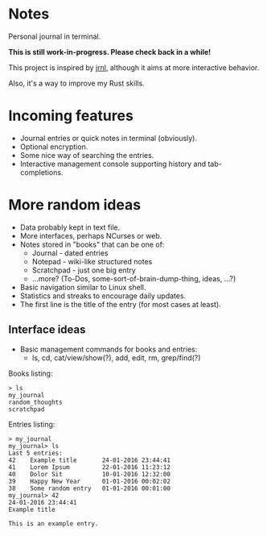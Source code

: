 # Notes
Personal journal in terminal.

**This is still work-in-progress. Please check back in a while!**

This project is inspired by [jrnl](https://github.com/maebert/jrnl), although it aims at more interactive behavior.

Also, it's a way to improve my Rust skills.

# Incoming features

* Journal entries or quick notes in terminal (obviously).
* Optional encryption.
* Some nice way of searching the entries.
* Interactive management console supporting history and tab-completions.

# More random ideas

* Data probably kept in text file.
* More interfaces, perhaps NCurses or web.
* Notes stored in "books" that can be one of:
    * Journal - dated entries
    * Notepad - wiki-like structured notes
    * Scratchpad - just one big entry
    * ...more? (To-Dos, some-sort-of-brain-dump-thing, ideas, ...?)
* Basic navigation similar to Linux shell.
* Statistics and streaks to encourage daily updates.
* The first line is the title of the entry (for most cases at least).

## Interface ideas

* Basic management commands for books and entries:
    * ls, cd, cat/view/show(?), add, edit, rm, grep/find(?)


Books listing:

```
> ls
my_journal
random_thoughts
scratchpad
```

Entries listing:

```
> my_journal
my_journal> ls
Last 5 entries:
42    Example title       24-01-2016 23:44:41
41    Lorem Ipsum         22-01-2016 11:23:12
40    Dolor Sit           10-01-2016 12:32:00
39    Happy New Year      01-01-2016 00:02:02
38    Some random entry   01-01-2016 00:01:00
my_journal> 42
24-01-2016 23:44:41
Example title

This is an example entry.
```
